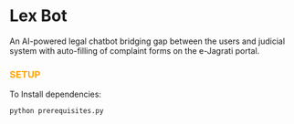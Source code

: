 # Lex Bot
 An AI-powered legal chatbot bridging gap between the users and judicial system with auto-filling of complaint forms on the e-Jagrati portal.
<br>
### <span style="color:orange">SETUP</span>

To Install dependencies:
```bash
python prerequisites.py
```
